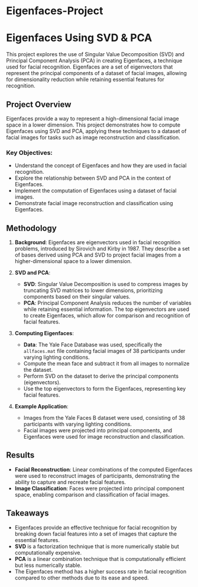 # Eigenfaces-Project

# Eigenfaces Using SVD & PCA

This project explores the use of Singular Value Decomposition (SVD) and Principal Component Analysis (PCA) in creating Eigenfaces, a technique used for facial recognition. Eigenfaces are a set of eigenvectors that represent the principal components of a dataset of facial images, allowing for dimensionality reduction while retaining essential features for recognition.

## Project Overview

Eigenfaces provide a way to represent a high-dimensional facial image space in a lower dimension. This project demonstrates how to compute Eigenfaces using SVD and PCA, applying these techniques to a dataset of facial images for tasks such as image reconstruction and classification.

### Key Objectives:
- Understand the concept of Eigenfaces and how they are used in facial recognition.
- Explore the relationship between SVD and PCA in the context of Eigenfaces.
- Implement the computation of Eigenfaces using a dataset of facial images.
- Demonstrate facial image reconstruction and classification using Eigenfaces.

## Methodology

1. **Background**: Eigenfaces are eigenvectors used in facial recognition problems, introduced by Sirovich and Kirby in 1987. They describe a set of bases derived using PCA and SVD to project facial images from a higher-dimensional space to a lower dimension.

2. **SVD and PCA**:
   - **SVD**: Singular Value Decomposition is used to compress images by truncating SVD matrices to lower dimensions, prioritizing components based on their singular values.
   - **PCA**: Principal Component Analysis reduces the number of variables while retaining essential information. The top eigenvectors are used to create Eigenfaces, which allow for comparison and recognition of facial features.

3. **Computing Eigenfaces**:
   - **Data**: The Yale Face Database was used, specifically the `allfaces.mat` file containing facial images of 38 participants under varying lighting conditions.
   - Compute the mean face and subtract it from all images to normalize the dataset.
   - Perform SVD on the dataset to derive the principal components (eigenvectors).
   - Use the top eigenvectors to form the Eigenfaces, representing key facial features.

4. **Example Application**:
   - Images from the Yale Faces B dataset were used, consisting of 38 participants with varying lighting conditions.
   - Facial images were projected into principal components, and Eigenfaces were used for image reconstruction and classification.

## Results

- **Facial Reconstruction**: Linear combinations of the computed Eigenfaces were used to reconstruct images of participants, demonstrating the ability to capture and recreate facial features.
- **Image Classification**: Faces were projected into principal component space, enabling comparison and classification of facial images.

## Takeaways

- Eigenfaces provide an effective technique for facial recognition by breaking down facial features into a set of images that capture the essential features.
- **SVD** is a factorization technique that is more numerically stable but computationally expensive.
- **PCA** is a linear combination technique that is computationally efficient but less numerically stable.
- The Eigenfaces method has a higher success rate in facial recognition compared to other methods due to its ease and speed.


